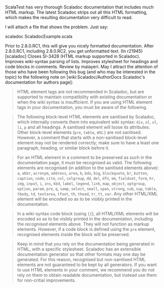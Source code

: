 ScalaTest has very thorough Scaladoc documentation that includes much HTML markup. The latest Scaladoc strips out all this HTML formatting, which makes the resulting documentation very difficult to read.

I will attach a file that shows the problem. Just say:

scaladoc ScaladocExample.scala

Prior to 2.8.0.RC1, this will give you nicely formatted documentation. After 2.8.0.RC1, including 2.8.0.RC2, you get unformatted text.
(In r21945) [scaladoc] Closes SI-3428 (HTML markup supported in Scaladoc). Improves wiki-syntax parsing of lists. Improves stylesheet for headings and code blocks in comments. Review by malayeri.
May I attract the attention of those who have been following this bug (and who may be interested in the topic) to the following note on [wiki:Scaladoc/AuthorDocs Scaladoc's documentation for authors page]:

> HTML element tags are not recommended in Scaladoc, but are supported to maintain compatibility with existing documentation or when the wiki syntax is insufficient. If you are using HTML element tags in your documentation, you must be aware of the following.

> The following block-level HTML elements are sanitised by Scaladoc, which internally converts them into equivalent wiki syntax: `div`, `ol`, `ul`, `li`, `p` and all headings. A sanitised element will loose its attributes. Other block-level elements (`pre`, `table`, etc.) are not sanitised. However, a comment that starts with a non-sanitised block-level element may not be rendered correctly; make sure to have a least one paragraph, heading, or similar block before it.

> For an HTML element in a comment to be preserved as such in the documentation page, it must be recognised as valid. The following elements are recognised (in addition to the sanitised elements above):
> `a`, `abbr`, `acronym`, `address`, `area`, `b`, `bdo`, `big`, `blockquote`, `br`, `button`, `caption`, `code`, `cite`, `col`, `colgroup`, `dd`, `del`, `dfn`, `em`, `fieldset`, `form`, `hr`, `img`, `input`, `i`, `ins`, `kbd`, `label`, `legend`, `link`, `map`, `object`, `optgroup`, `option`, `param`, `pre`, `q`, `samp`, `select`, `small`, `span`, `strong`, `sub`, `sup`, `table`, `tbody`, `td`, `textarea`, `tfoot`, `th`, `thead`, `tr`, `tt`, `var`.
> Any other HTML/XML element will be encoded so as to be visibly printed in the documentation.

> In a wiki-syntax code block (using `{{`), all HTML/XML elements will be encoded so as to be visibly printed in the documentation, including the _recognised_ elements above. They will not function as markup elements. However, if a code block is defined using the `pre` element, recognised elements inside the block will be preserved.

> Keep in mind that you rely on the documentation being generated in HTML, with a specific stylesheet. Scaladoc has an extensible documentation generator so that other formats may one day be generated. For this reason, recognised but non-sanitised HTML elements are not guaranteed to be kept by all generators. If you want to use HTML elements in your comment, we recommend you do not rely on them to obtain readable documentation, but instead use them for non-critial improvements.
